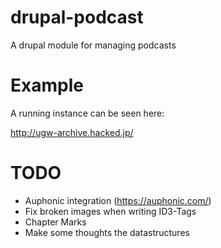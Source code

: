 drupal-podcast
==============

A drupal module for managing podcasts

Example
=======

A running instance can be seen here:

http://ugw-archive.hacked.jp/

TODO
====

* Auphonic integration (https://auphonic.com/)
* Fix broken images when writing ID3-Tags
* Chapter Marks
* Make some thoughts the datastructures
